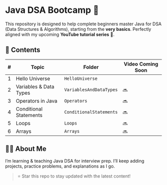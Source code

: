 # Java DSA Bootcamp 🚀

This repository is designed to help complete beginners master Java for DSA (Data Structures & Algorithms), starting from the **very basics**. Perfectly aligned with my upcoming **YouTube tutorial series** 🎥.

## 📌 Contents

| # | Topic                     | Folder                       | Video Coming Soon |
|---|---------------------------|------------------------------|-------------------|
| 1 | Hello Universe               | `HelloUniverse`
| 2 | Variables & Data Types    | `VariablesAndDataTypes`   | 🔜                |
| 3 | Operators in Java         | `Operators`               | 🔜                |
| 4 | Conditional Statements    | `ConditionalStatements`   | 🔜                |
| 5 | Loops                     | `Loops`                   | 🔜                |
| 6 | Arrays                    | `Arrays`                  | 🔜                |

## 🧑‍🏫 About Me

I’m learning & teaching Java DSA for interview prep. I’ll keep adding projects, practice problems, and explanations as I go.

> ⭐ Star this repo to stay updated with the latest content!

